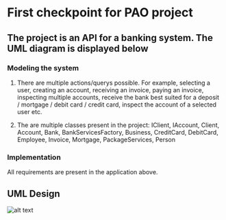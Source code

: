 # First checkpoint for PAO project

## The project is an API for a banking system. The UML diagram is displayed below

### Modeling the system
1) There are multiple actions/querys possible. For example, selecting a user, creating an account, receiving an invoice, paying an invoice, inspecting multiple accounts, receive the bank best suited for a deposit / mortgage / debit card / credit card, inspect the account of a selected user etc.

2) The are multiple classes present in the project: IClient, IAccount, Client, Account, Bank, BankServicesFactory, Business, CreditCard, DebitCard, Employee, Invoice, Mortgage, PackageServices, Person

### Implementation
All requirements are present in the application above.

## UML Design
![alt text](https://github.com/andrei828/PAO/blob/master/Project/UML_PAO.png)